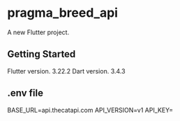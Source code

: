 # pragma_breed_api

A new Flutter project.

## Getting Started
Flutter version. 3.22.2
Dart version. 3.4.3

## .env file
BASE_URL=api.thecatapi.com
API_VERSION=v1
API_KEY=
